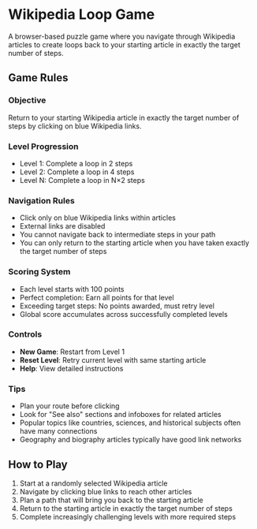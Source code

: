 # Wikipedia Loop Game

A browser-based puzzle game where you navigate through Wikipedia articles to create loops back to your starting article in exactly the target number of steps.

## Game Rules

### Objective
Return to your starting Wikipedia article in exactly the target number of steps by clicking on blue Wikipedia links.

### Level Progression
- Level 1: Complete a loop in 2 steps
- Level 2: Complete a loop in 4 steps  
- Level N: Complete a loop in N×2 steps

### Navigation Rules
- Click only on blue Wikipedia links within articles
- External links are disabled
- You cannot navigate back to intermediate steps in your path
- You can only return to the starting article when you have taken exactly the target number of steps

### Scoring System
- Each level starts with 100 points
- Perfect completion: Earn all points for that level
- Exceeding target steps: No points awarded, must retry level
- Global score accumulates across successfully completed levels

### Controls
- **New Game**: Restart from Level 1
- **Reset Level**: Retry current level with same starting article
- **Help**: View detailed instructions

### Tips
- Plan your route before clicking
- Look for "See also" sections and infoboxes for related articles
- Popular topics like countries, sciences, and historical subjects often have many connections
- Geography and biography articles typically have good link networks

## How to Play

1. Start at a randomly selected Wikipedia article
2. Navigate by clicking blue links to reach other articles
3. Plan a path that will bring you back to the starting article
4. Return to the starting article in exactly the target number of steps
5. Complete increasingly challenging levels with more required steps